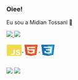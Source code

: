 ### Oiee! 
Eu sou a Midian Tossani 👋

<div>
  <a href="https://github.com/midiantossani">
  <img height="150em" src="https://github-readme-stats.vercel.app/api?username=midiantossani&show_icons=true&theme=dracula&include_all_commits=true&count_private=true"/>
  <img height="150em" src="https://github-readme-stats.vercel.app/api/top-langs/?username=midiantossani&layout=compact&langs_count=7&theme=dracula"/>
</div>

<div style="display: inline_block"><br>
  <img align="center" alt="Midian-Js" height="30" width="40" src="https://raw.githubusercontent.com/devicons/devicon/master/icons/javascript/javascript-plain.svg">
  <img align="center" alt="Midian-HTML" height="30" width="40" src="https://raw.githubusercontent.com/devicons/devicon/master/icons/html5/html5-original.svg">
  <img align="center" alt="Midian-CSS" height="30" width="40" src="https://raw.githubusercontent.com/devicons/devicon/master/icons/css3/css3-original.svg">
</div>
 
 ##
 
 <div>
   <a href="https://instagram.com/mih_tossani" target="_blank"><img src="https://img.shields.io/badge/-Instagram-%23E4405F?style=for-the-badge&logo=instagram&logoColor=white" target="_blank"></a>
  <a href="https://www.linkedin.com/in/midian-tossani-38453915b/" target="_blank"><img src="https://img.shields.io/badge/-LinkedIn-%230077B5?style=for-the-badge&logo=linkedin&logoColor=white" target="_blank"></a> 
 </div>
